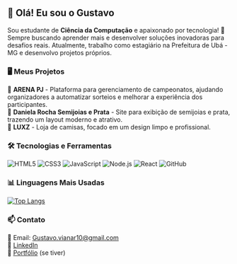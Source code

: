 ## 🚀 Olá! Eu sou o Gustavo

Sou estudante de **Ciência da Computação** e apaixonado por tecnologia! 🚀 Sempre buscando aprender mais e desenvolver soluções inovadoras para desafios reais. Atualmente, trabalho como estagiário na Prefeitura de Ubá - MG e desenvolvo projetos próprios.

### 🖥️ Meus Projetos

🔹 **ARENA PJ** - Plataforma para gerenciamento de campeonatos, ajudando organizadores a automatizar sorteios e melhorar a experiência dos participantes.  
🔹 **Daniela Rocha Semijoias e Prata** - Site para exibição de semijoias e prata, trazendo um layout moderno e atrativo.  
🔹 **LUXZ** - Loja de camisas, focado em um design limpo e profissional.




### 🛠️ Tecnologias e Ferramentas

![HTML5](https://img.shields.io/badge/HTML5-E34F26?style=for-the-badge&logo=html5&logoColor=white)
![CSS3](https://img.shields.io/badge/CSS3-1572B6?style=for-the-badge&logo=css3&logoColor=white)
![JavaScript](https://img.shields.io/badge/JavaScript-F7DF1E?style=for-the-badge&logo=javascript&logoColor=black)
![Node.js](https://img.shields.io/badge/Node.js-339933?style=for-the-badge&logo=nodedotjs&logoColor=white)
![React](https://img.shields.io/badge/React-20232A?style=for-the-badge&logo=react&logoColor=61DAFB)
![GitHub](https://img.shields.io/badge/GitHub-181717?style=for-the-badge&logo=github&logoColor=white)

### 📊 Linguagens Mais Usadas

[![Top Langs](https://github-readme-stats.vercel.app/api/top-langs/?username=seu-usuario-aqui&layout=compact&theme=radical)](https://github.com/anuraghazra/github-readme-stats)

### 📫 Contato

📧 Email: Gustavo.vianar10@gmail.com  
🔗 [LinkedIn](www.linkedin.com/in/gustavo-resende-viana-366838300)  
🔗 [Portfólio](https://seu-portfolio.com/) (se tiver)
